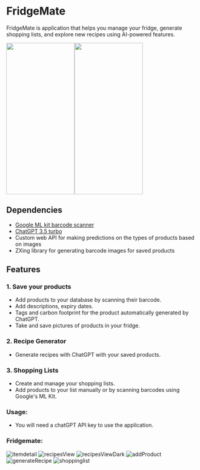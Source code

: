 # FridgeMate

FridgeMate is application that helps you manage your fridge, generate shopping lists, and explore new recipes using AI-powered features.

<div style="display: flex;">
    <img src="[https://raw.githubusercontent.com/Emtrixx/RecipeApp/main/README_res/home.jpg](https://github.com/Emtrixx/RecipeApp/blob/main/README_res/home.jpg)" width="180" height="400" />
    <img src="[https://raw.githubusercontent.com/Emtrixx/RecipeApp/main/README_res/homeDark.jpg](https://github.com/Emtrixx/RecipeApp/blob/main/README_res/homeDark.jpg)" width="180" height="400" />
</div>

## Dependencies

- <a href="https://platform.openai.com/docs/introduction](https://developers.google.com/ml-kit/vision/barcode-scanning" target="_blank">Google ML kit barcode scanner</a>
- <a href="https://platform.openai.com/docs/introduction" target="_blank">ChatGPT 3.5 turbo</a>
- Custom web API for making predictions on the types of products based on images
- ZXing library for generating barcode images for saved products

## Features

### 1. Save your products
- Add products to your database by scanning their barcode.
- Add descriptions, expiry dates.
- Tags and carbon footprint for the product automatically generated by ChatGPT.
- Take and save pictures of products in your fridge.

 ### 2. Recipe Generator
- Generate recipes with ChatGPT with your saved products.

### 3. Shopping Lists
- Create and manage your shopping lists.
- Add products to your list manually or by scanning barcodes using Google's ML Kit.

### Usage: 
- You will need a chatGPT API key to use the application.

### Fridgemate:
![itemdetail](https://github.com/Emtrixx/RecipeApp/assets/91603202/02850934-cf3f-4024-97ea-60a5b384cf47)
![recipesView](https://github.com/Emtrixx/RecipeApp/assets/91603202/70d8e407-ca4b-41eb-8d11-a86164179a36)
![recipesViewDark](https://github.com/Emtrixx/RecipeApp/assets/91603202/fec9d3e1-81b1-42ee-aac7-72ab2631de48)
![addProduct](https://github.com/Emtrixx/RecipeApp/assets/91603202/ab20053d-6b51-44a0-9472-40bd0c69a63b)
![generateRecipe](https://github.com/Emtrixx/RecipeApp/assets/91603202/c1c6ed24-13a4-420e-a9b2-5e62cfbc60e3)
![shoppinglist](https://github.com/Emtrixx/RecipeApp/assets/91603202/b9890420-740e-476a-98aa-8d6f4c45dc64)



